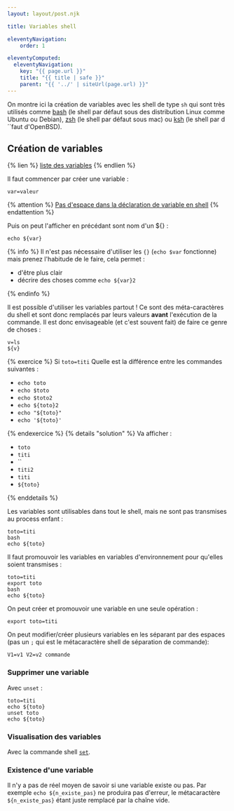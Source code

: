 ```yaml
---
layout: layout/post.njk

title: Variables shell

eleventyNavigation:
    order: 1

eleventyComputed:
  eleventyNavigation:
    key: "{{ page.url }}"
    title: "{{ title | safe }}"
    parent: "{{ '../' | siteUrl(page.url) }}"
---
```


On montre ici la création de variables avec les shell de type `sh` qui sont très utilisés comme [bash](https://www.gnu.org/software/bash/) (le shell par défaut sous des distribution Linux comme Ubuntu ou Debian), [zsh](https://www.zsh.org/) (le shell par défaut sous mac) ou [ksh](http://www.kornshell.com/) (le shell par d´´faut d'OpenBSD).

## Création de variables

{% lien %}
[liste des variables](https://blog.roxing.net/bash-liste-des-variables)
{% endlien %}

Il faut commencer par créer une variable :

```
var=valeur
```

{% attention %}
[Pas d'espace dans la déclaration de variable en shell](https://utcc.utoronto.ca/~cks/space/blog/unix/BourneShellObscureErrorRoots)
{% endattention %}

Puis on peut l'afficher en précédant sont nom d'un ${} :

```
echo ${var}
```

{% info %}
Il n'est pas nécessaire d'utiliser les `{}` (`echo $var` fonctionne) mais prenez l'habitude de le faire, cela permet :

- d'être plus clair
- décrire des choses comme `echo ${var}2`

{% endinfo %}

Il est possible d'utiliser les variables partout ! Ce sont des méta-caractères du shell et sont donc remplacés par leurs valeurs **avant** l'exécution de la commande. Il est donc envisageable (et c'est souvent fait) de faire ce genre de choses :

```
v=ls
${v}
```

{% exercice %}
Si `toto=titi`
Quelle est la différence entre les commandes suivantes :

- `echo toto`
- `echo $toto`
- `echo $toto2`
- `echo ${toto}2`
- `echo "${toto}"`
- `echo '${toto}'`

{% endexercice %}
{% details "solution" %}
Va afficher :

- `toto`
- `titi`
- ``
- `titi2`
- `titi`
- `${toto}`

{% enddetails %}

Les variables sont utilisables dans tout le shell, mais ne sont pas transmises au process enfant :

```
toto=titi
bash
echo ${toto}
```

Il faut promouvoir les variables en variables d'environnement pour qu'elles soient transmises :

```
toto=titi
export toto
bash
echo ${toto}
```

On peut créer et promouvoir une variable en une seule opération :

```
export toto=titi
```

On peut modifier/créer plusieurs variables en les séparant par des espaces (pas un `;` qui est le métacaractère shell de séparation de commande):

```
V1=v1 V2=v2 commande
```

### Supprimer une variable

Avec `unset` :

```
toto=titi
echo ${toto}
unset toto
echo ${toto}
```

### Visualisation des variables

Avec la commande shell [`set`](https://www.gnu.org/software/bash/manual/html_node/The-Set-Builtin.html).

### Existence d'une variable

Il n'y a pas de réel moyen de savoir si une variable existe ou pas. Par exemple `echo ${n_existe_pas}` ne produira pas d'erreur, le métacaractère `${n_existe_pas}` étant juste remplacé par la chaîne vide.
